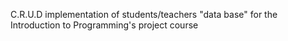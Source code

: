 C.R.U.D implementation of students/teachers "data base" for the Introduction to Programming's project course 
